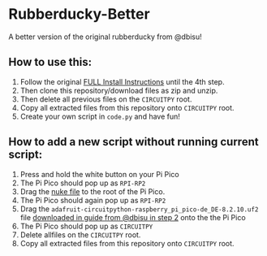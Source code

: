 # Rubberducky-Better
A better version of the original rubberducky from @dbisu!

## How to use this:
1. Follow the original [FULL Install Instructions](https://github.com/dbisu/pico-ducky) until the 4th step.
2. Then clone this repository/download files as zip and unzip.
3. Then delete all previous files on the `CIRCUITPY` root.
4. Copy all extracted files from this repository onto `CIRCUITPY` root.
5. Create your own script in `code.py` and have fun!


## How to add a new script without running current script:
1. Press and hold the white button on your Pi Pico
2. The Pi Pico should pop up as `RPI-RP2`
3. Drag the [nuke file](https://github.com/dwelch67/raspberrypi-pico/blob/main/flash_nuke.uf2) to the root of the Pi Pico.
4. The Pi Pico should again pop up as `RPI-RP2`
5. Drag the `adafruit-circuitpython-raspberry_pi_pico-de_DE-8.2.10.uf2` file [downloaded in guide from @dbisu in step 2](https://github.com/dbisu/pico-ducky) onto the the Pi Pico
6. The Pi Pico should pop up as `CIRCUITPY`
7. Delete allfiles on the `CIRCUITPY` root.
8. Copy all extracted files from this repository onto `CIRCUITPY` root.
